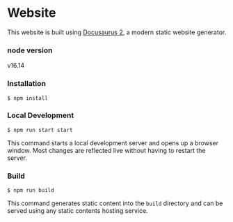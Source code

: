 # Website

This website is built using [Docusaurus 2](https://docusaurus.io/), a modern static website generator.

### node version
v16.14

### Installation

```
$ npm install
```

### Local Development

```
$ npm run start start
```

This command starts a local development server and opens up a browser window. Most changes are reflected live without having to restart the server.

### Build

```
$ npm run build
```

This command generates static content into the `build` directory and can be served using any static contents hosting service.


